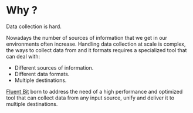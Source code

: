 # Why ?

Data collection is hard.

Nowadays the number of sources of information that we get in our environments often increase. Handling data collection at scale is complex, the ways to collect data from and it formats requires a specialized tool that can deal with:

* Different sources of information.
* Different data formats.
* Multiple destinations.

[Fluent Bit](http://fluentbit.io) born to address the need of a high performance and optimized tool that can collect data from any input source, unify and deliver it to multiple destinations.

